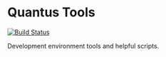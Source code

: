 # Quantus Tools
[![Build Status](https://travis-ci.org/lelandjansen/speed-of-sound.svg)](https://travis-ci.org/lelandjansen/quantus-tools)

Development environment tools and helpful scripts.
